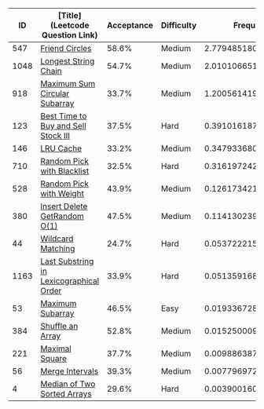 |ID|[Title](Leetcode Question Link)|Acceptance|Difficulty|Frequency|
|----|-----|----|---|---|
|547|[Friend Circles]( https://leetcode.com/problems/friend-circles)|58.6%|Medium|2.779485180300092|
|1048|[Longest String Chain]( https://leetcode.com/problems/longest-string-chain)|54.7%|Medium|2.0101066512808607|
|918|[Maximum Sum Circular Subarray]( https://leetcode.com/problems/maximum-sum-circular-subarray)|33.7%|Medium|1.200561419408042|
|123|[Best Time to Buy and Sell Stock III]( https://leetcode.com/problems/best-time-to-buy-and-sell-stock-iii)|37.5%|Hard|0.3910161875352235|
|146|[LRU Cache]( https://leetcode.com/problems/lru-cache)|33.2%|Medium|0.3479336801402196|
|710|[Random Pick with Blacklist]( https://leetcode.com/problems/random-pick-with-blacklist)|32.5%|Hard|0.3161972427598021|
|528|[Random Pick with Weight]( https://leetcode.com/problems/random-pick-with-weight)|43.9%|Medium|0.12617342152539626|
|380|[Insert Delete GetRandom O(1)]( https://leetcode.com/problems/insert-delete-getrandom-o1)|47.5%|Medium|0.11413023913109475|
|44|[Wildcard Matching]( https://leetcode.com/problems/wildcard-matching)|24.7%|Hard|0.053722215229247965|
|1163|[Last Substring in Lexicographical Order]( https://leetcode.com/problems/last-substring-in-lexicographical-order)|33.9%|Hard|0.05135916837064474|
|53|[Maximum Subarray]( https://leetcode.com/problems/maximum-subarray)|46.5%|Easy|0.019336728821707075|
|384|[Shuffle an Array]( https://leetcode.com/problems/shuffle-an-array)|52.8%|Medium|0.015250009609723824|
|221|[Maximal Square]( https://leetcode.com/problems/maximal-square)|37.7%|Medium|0.00988638798855515|
|56|[Merge Intervals]( https://leetcode.com/problems/merge-intervals)|39.3%|Medium|0.007796972706004796|
|4|[Median of Two Sorted Arrays]( https://leetcode.com/problems/median-of-two-sorted-arrays)|29.6%|Hard|0.003900160950094767|
